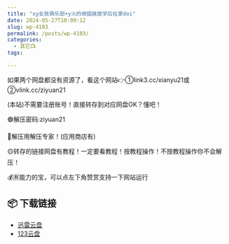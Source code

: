 ```yaml
---
title: "xy女孩俱乐部+y火的继姐妹放学后在家doi"
date: 2024-05-27T10:09:12
slug: wp-4103
permalink: /posts/wp-4103/
categories:
  - 其它📺
tags:

---
```


如果两个网盘都没有资源了，看这个网站👉①link3.cc/xianyu21或②vlink.cc/ziyuan21

(本站)不需要注册账号！直接转存到对应网盘OK？懂吧！

🟢解压密码:ziyuan21

🔵解压用解压专家！(应用商店有)

🟡转存的链接网盘有教程！一定要看教程！按教程操作！不按教程操作你不会解压！

💰🈶能力的宝，可以点左下角赞赏支持一下网站运行

## 📦 下载链接
- [迅雷云盘](https://blziyuan21.com/pay-download/4103?key=1790a1b0ca&down_id=0)
- [123云盘](https://blziyuan21.com/pay-download/4103?key=1790a1b0ca&down_id=1)

